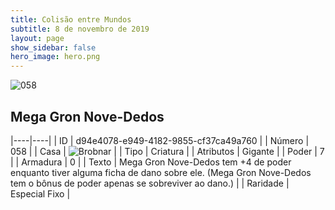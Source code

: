 ```yaml
---
title: Colisão entre Mundos
subtitle: 8 de novembro de 2019
layout: page
show_sidebar: false
hero_image: hero.png
---
```


![058](https://cdn.keyforgegame.com/media/card_front/pt/452_058_FFC4JG3GQJCG_pt.png)

## Mega Gron Nove-Dedos

|----|----|
| ID | d94e4078-e949-4182-9855-cf37ca49a760 |
| Número | 058 |
| Casa | ![Brobnar](https://archonarcana.com/images/thumb/e/e0/Brobnar.png/22px-Brobnar.png "Brobnar") |
| Tipo | Criatura |
| Atributos | Gigante |
| Poder | 7 |
| Armadura | 0 |
| Texto | Mega Gron Nove-Dedos tem +4 de poder enquanto tiver alguma ficha de dano sobre ele. (Mega Gron Nove-Dedos tem o bônus de poder apenas se sobreviver ao dano.) |
| Raridade | Especial Fixo |
